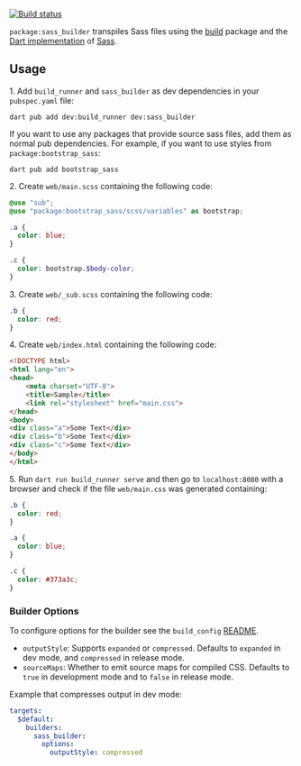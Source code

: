 [![Build status](https://github.com/dart-league/sass_builder/actions/workflows/dart.yml/badge.svg)](https://github.com/dart-league/sass_builder/actions/workflows/dart.yml)

`package:sass_builder` transpiles Sass files using the [build][1] package and
the [Dart implementation][2] of [Sass][3].

[1]: https://github.com/dart-lang/build
[2]: https://github.com/sass/dart-sass
[3]: https://sass-lang.com/dart-sass/

## Usage

1\. Add `build_runner` and `sass_builder` as dev dependencies
    in your `pubspec.yaml` file:

```shell
dart pub add dev:build_runner dev:sass_builder
```

If you want to use any packages that provide source sass files,
add them as normal pub dependencies.
For example, if you want to use styles from `package:bootstrap_sass`:

```shell
dart pub add bootstrap_sass
```

2\. Create `web/main.scss` containing the following code:

```scss
@use "sub";
@use "package:bootstrap_sass/scss/variables" as bootstrap;

.a {
  color: blue;
}

.c {
  color: bootstrap.$body-color;
}
```

3\. Create `web/_sub.scss` containing the following code:

```scss
.b {
  color: red;
}
```

4\. Create `web/index.html` containing the following code:

```html
<!DOCTYPE html>
<html lang="en">
<head>
    <meta charset="UTF-8">
    <title>Sample</title>
    <link rel="stylesheet" href="main.css">
</head>
<body>
<div class="a">Some Text</div>
<div class="b">Some Text</div>
<div class="c">Some Text</div>
</body>
</html>
```

5\. Run `dart run build_runner serve` and then go to `localhost:8080` with a browser
 and check if the file `web/main.css` was generated containing:

```css
.b {
  color: red;
}

.a {
  color: blue;
}

.c {
  color: #373a3c;
}
```

### Builder Options

To configure options for the builder see the `build_config`
[README](https://github.com/dart-lang/build/blob/master/build_config/README.md).

* `outputStyle`: Supports `expanded` or `compressed`.
  Defaults to `expanded` in dev mode, and `compressed` in release mode.
* `sourceMaps`: Whether to emit source maps for compiled CSS.
  Defaults to `true` in development mode and to `false` in release mode.

Example that compresses output in dev mode:

```yaml
targets:
  $default:
    builders:
      sass_builder:
        options:
          outputStyle: compressed
```
